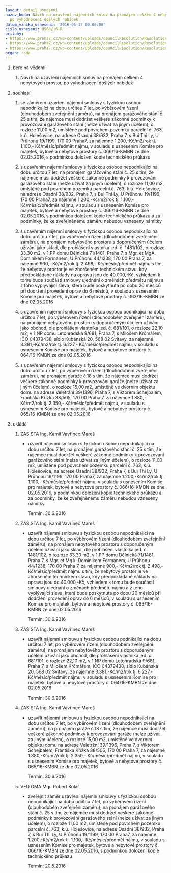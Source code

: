 ```yaml
---
layout: detail_usneseni
nazev_bodu: Návrh na uzavření nájemních smluv na pronájem celkem 4 nebytových prostor,
  po vyhodnocení došlých nabídek
datum_vzniku_usneseni: '2016-05-17 00:00:00'
cislo_usneseni: 0503/16-R
prilohy:
- https://www.praha7.cz/wp-content/uploads/councilResolution/Resolutions/27716/export/DZ_NBP20160517~60479.docx
- https://www.praha7.cz/wp-content/uploads/councilResolution/Resolutions/27716/export/02_NBP20160517~60478.pdf
- https://www.praha7.cz/wp-content/uploads/councilResolution/Resolutions/27716/export/export~298687.pdf
organ: rada
---
```

<ol class="urzList_view" id="urzList">
<li id="" class="urzClass1"><span name="1">bere na vědomí</span>
<ol class="urzOlClass">
<li id="" class="urzClass2" style="TEXT-ALIGN: left"><span><p>Návrh na uzavření nájemních smluv na pronájem celkem 4 nebytových prostor, po vyhodnocení došlých nabídek</p></span></li></ol></li>

<li id="" class="urzClass1"><span name="26">souhlasí</span>
<ol class="urzOlClass">
<li id="" class="urzClass2" style="TEXT-ALIGN: left"><span><p>se záměrem uzavření nájemní smlouvy s fyzickou osobou nepodnikající na dobu určitou 7 let, po výběrovém řízení (dlouhodobém zveřejnění záměru), na pronájem garážového stání č. 25 s tím, že nájemce musí dodržet veškeré zákonné podmínky k provozování garážového stání (nelze užívat za jiným účelem), o rozloze 11,00 m2, umístěné pod povrchem pozemku parcelní č. 763, k.ú. Holešovice, na adrese Osadní 38/932, Praha 7, s Bui Thi Ly, U Průhonu 19/1199, 170 00 Praha7, za nájemné 1.200,-Kč/m2/rok tj. 1.100,- Kč/měsíc/předmět nájmu, v souladu s usnesením Komise pro majetek, bytové a nebytové prostory č. 066/16-KMBN ze dne 02.05.2016, s podmínkou doložení kopie technického průkazu</p></span></li><li style="text-align: left;" id="" class="urzClass2"><span><p>s uzavřením nájemní smlouvy s fyzickou osobou nepodnikající na dobu určitou 7 let, na pronájem garážového stání č. 25 s tím, že nájemce musí dodržet veškeré zákonné podmínky k provozování garážového stání (nelze užívat za jiným účelem), o rozloze 11,00 m2, umístěné pod povrchem pozemku parcelní č. 763, k.ú. Holešovice, na adrese Osadní 38/932, Praha 7, s Bui Thi Ly, U Průhonu 19/1199, 170 00 Praha7, za nájemné 1.200,-Kč/m2/rok tj. 1.100,- Kč/měsíc/předmět nájmu, v souladu s usnesením Komise pro majetek, bytové a nebytové prostory č. 066/16-KMBN ze dne 02.05.2016, s podmínkou doložení kopie technického průkazu a za podmínky, že ke zveřejněnému záměru nebudou vzneseny námitky<br></p></span></li>
<li id="" class="urzClass2" style="TEXT-ALIGN: left"><span><p>s uzavřením nájemní smlouvy s fyzickou osobou nepodnikající na dobu určitou 7 let, po výběrovém řízení (dlouhodobém zveřejnění záměru), na pronájem nebytového prostoru s doporučeným účelem užívání jako sklad, dle prohlášení vlastníka jed. č. 1481/102, o rozloze 33,30 m2, v 1.PP domu Dělnická 71/1481, Praha 7, s Mgr. et MgA. Dominikem Formanem, U Průhonu 44/1238, 170 00 Praha 7, za nájemné 900,- Kč/m2/rok tj. 2.498,- Kč/měsíc/předmět nájmu s tím, že nebytový prostor je ve zhoršeném technickém stavu, kdy předpokládané náklady na opravu jsou do 40.000,-Kč, vzhledem k tomu bude součástí smlouvy ujednání o změnách předmětu nájmu a z toho vyplývající sleva, která bude poskytnuta po dobu 20 měsíců při dodržení provedení oprav do 6 měsíců, v souladu s usnesením Komise pro majetek, bytové a nebytové prostory č. 063/16-KMBN ze dne 02.05.2016<br></p></span></li>
<li id="" class="urzClass2" style="TEXT-ALIGN: left"><span><p>s uzavřením nájemní smlouvy s fyzickou osobou podnikající na dobu určitou 7 let, po výběrovém řízení (dlouhodobém zveřejnění záměru), na pronájem nebytového prostoru s doporučeným účelem užívání jako obchod, dle prohlášení vlastníka jed. č. 681/101, o rozloze 22,10 m2, v 1.NP domu Letohradská 9/681, Praha 7, s Milošem Krčmářem, IČO 04379438, sídlo Kubánská 20, 568 02 Svitavy, za nájemné 3.381,-Kč/m2/rok tj. 6.227,- Kč/měsíc/předmět nájmu, v souladu s usnesením Komise pro majetek, bytové a nebytové prostory č. 064/16-KMBN ze dne 02.05.2016<br></p></span></li>
<li id="" class="urzClass2" style="TEXT-ALIGN: left"><span><p>s uzavřením nájemní smlouvy s fyzickou osobou nepodnikající na dobu určitou 7 let, po výběrovém řízení (dlouhodobém zveřejnění záměru), na pronájem garáže č.18 s tím, že nájemce musí dodržet veškeré zákonné podmínky k provozování garáže (nelze užívat za jiným účelem), o rozloze 15,00 m2, umístěné ve dvorním objektu domu na adrese Veletržní 39/1396, Praha 7, s Viktorem Schejbalem, Františka Křížka 38/505, 170 00 Praha 7, za nájemné 1.880,-Kč/m2/rok tj. 2.350,- Kč/měsíc/předmět nájmu, v souladu s usnesením Komise pro majetek, bytové a nebytové prostory č. 065/16-KMBN ze dne 02.05.2016<br></p></span></li></ol></li><li class="urzClass1" id="urzUkoly"><span name="1">ukládá</span><ol class="urzOlClass"><li class="urzClass2"><span><p>ZAS STA Ing. Kamil Vavřinec Mareš</p></span><ul class="urzUlClass"><li class="urzClass3"><span><p>uzavřít nájemní smlouvu s fyzickou osobou nepodnikající na dobu určitou 7 let, na pronájem garážového stání č. 25 s tím, že nájemce musí dodržet veškeré zákonné podmínky k provozování garážového stání (nelze užívat za jiným účelem), o rozloze 11,00 m2, umístěné pod povrchem pozemku parcelní č. 763, k.ú. Holešovice, na adrese Osadní 38/932, Praha 7, s Bui Thi Ly, U Průhonu 19/1199, 170 00 Praha7, za nájemné 1.200,-Kč/m2/rok tj. 1.100,- Kč/měsíc/předmět nájmu, v souladu s usnesením Komise pro majetek, bytové a nebytové prostory č. 066/16-KMBN ze dne 02.05.2016, s podmínkou doložení kopie technického průkazu a za podmínky, že ke zveřejněnému záměru nebudou vzneseny námitky</p></span><span class="urzUkolTermin">  Termín:&nbsp;30.6.2016</span></li></ul></li><li class="urzClass2"><span><p>ZAS STA Ing. Kamil Vavřinec Mareš</p></span><ul class="urzUlClass"><li class="urzClass3"><span><p>uzavřít nájemní smlouvu s fyzickou osobou nepodnikající na dobu určitou 7 let, po výběrovém řízení (dlouhodobém zveřejnění záměru), na pronájem nebytového prostoru s doporučeným účelem užívání jako sklad, dle prohlášení vlastníka jed. č. 1481/102, o rozloze 33,30 m2, v 1.PP domu Dělnická 71/1481, Praha 7, s Mgr. et MgA. Dominikem Formanem, U Průhonu 44/1238, 170 00 Praha 7, za nájemné 900,- Kč/m2/rok tj. 2.498,- Kč/měsíc/předmět nájmu s tím, že nebytový prostor je ve zhoršeném technickém stavu, kdy předpokládané náklady na opravu jsou do 40.000,-Kč, vzhledem k tomu bude součástí smlouvy ujednání o změnách předmětu nájmu a z toho vyplývající sleva, která bude poskytnuta po dobu 20 měsíců při dodržení provedení oprav do 6 měsíců, v souladu s usnesením Komise pro majetek, bytové a nebytové prostory č. 063/16-KMBN ze dne 02.05.2016</p></span><span class="urzUkolTermin">  Termín:&nbsp;30.6.2016</span></li></ul></li><li class="urzClass2"><span><p>ZAS STA Ing. Kamil Vavřinec Mareš</p></span><ul class="urzUlClass"><li class="urzClass3"><span><p>uzavřít nájemní smlouvu s fyzickou osobou podnikající na dobu určitou 7 let, po výběrovém řízení (dlouhodobém zveřejnění záměru), na pronájem nebytového prostoru s doporučeným účelem užívání jako obchod, dle prohlášení vlastníka jed. č. 681/101, o rozloze 22,10 m2, v 1.NP domu Letohradská 9/681, Praha 7, s Milošem Krčmářem, IČO 04379438, sídlo Kubánská 20, 568 02 Svitavy, za nájemné 3.381,-Kč/m2/rok tj. 6.227,- Kč/měsíc/předmět nájmu, v souladu s usnesením Komise pro majetek, bytové a nebytové prostory č. 064/16-KMBN ze dne 02.05.2016</p></span><span class="urzUkolTermin">  Termín:&nbsp;30.6.2016</span></li></ul></li><li class="urzClass2"><span><p>ZAS STA Ing. Kamil Vavřinec Mareš</p></span><ul class="urzUlClass"><li class="urzClass3"><span><p>uzavřít nájemní smlouvu s fyzickou osobou nepodnikající na dobu určitou 7 let, po výběrovém řízení (dlouhodobém zveřejnění záměru), na pronájem garáže č.18 s tím, že nájemce musí dodržet veškeré zákonné podmínky k provozování garáže (nelze užívat za jiným účelem), o rozloze 15,00 m2, umístěné ve dvorním objektu domu na adrese Veletržní 39/1396, Praha 7, s Viktorem Schejbalem, Františka Křížka 38/505, 170 00 Praha 7, za nájemné 1.880,-Kč/m2/rok tj. 2.350,- Kč/měsíc/předmět nájmu, v souladu s usnesením Komise pro majetek, bytové a nebytové prostory č. 065/16-KMBN ze dne 02.05.2016</p></span><span class="urzUkolTermin">  Termín:&nbsp;30.6.2016</span></li></ul></li><li class="urzClass2"><span><p>VED OMA Mgr. Robert Kolář</p></span><ul class="urzUlClass"><li class="urzClass3"><span><p>zveřejnit záměr uzavření nájemní smlouvy s fyzickou osobou nepodnikající na dobu určitou 7 let, po výběrovém řízení (dlouhodobém zveřejnění záměru), na pronájem garážového stání č. 25 s tím, že nájemce musí dodržet veškeré zákonné podmínky k provozování garážového stání (nelze užívat za jiným účelem), o rozloze 11,00 m2, umístěné pod povrchem pozemku parcelní č. 763, k.ú. Holešovice, na adrese Osadní 38/932, Praha 7, s Bui Thi Ly, U Průhonu 19/1199, 170 00 Praha7, za nájemné 1.200,-Kč/m2/rok tj. 1.100,- Kč/měsíc/předmět nájmu, v souladu s usnesením Komise pro majetek, bytové a nebytové prostory č. 066/16-KMBN ze dne 02.05.2016, s podmínkou doložení kopie technického průkazu</p></span><span class="urzUkolTermin">  Termín:&nbsp;20.5.2016</span></li></ul></li></ol></li>
</ol>